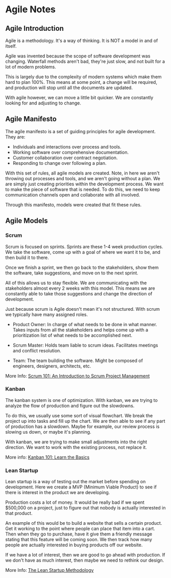 # Agile Notes

## Agile Introduction

Agile is a methodology. It's a way of thinking. It is NOT a model in and of itself.

Agile was invented because the scope of software development was changing. Waterfall methods aren't bad, they're just slow, and not built for a lot of modern problems.

This is largely due to the complexity of modern systems which make them hard to plan 100%. This means at some point, a change will be required, and production will stop until all the documents are updated.

With agile however, we can move a little bit quicker. We are constantly looking for and adjusting to change.

## Agile Manifesto

The agile manifesto is a set of guiding principles for agile development. They are:

- Individuals and interactions over process and tools.
- Working software over comprehensive documentation.
- Customer collaboration over contract negotiation.
- Responding to change over following a plan.

With this set of rules, all agile models are created. Note, in here we aren't throwing out processes and tools, and we aren't going without a plan. We are simply just creating priorities within the development process. We want to make the piece of software that is needed. To do this, we need to keep communication channels open and collaborate with all involved.

Through this manifesto, models were created that fit these rules.

## Agile Models

### Scrum

Scrum is focused on sprints. Sprints are these 1-4 week production cycles. We take the software, come up with a goal of where we want it to be, and then build it to there.

Once we finish a sprint, we then go back to the stakeholders, show them the software, take suggestions, and move on to the next sprint.

All of this allows us to stay flexible. We are communicating with the stakeholders almost every 2 weeks with this model. This means we are constantly able to take those suggestions and change the direction of development.

Just because scrum is Agile doesn't mean it's not structured. With scrum we typically have many assigned roles.

- Product Owner: In charge of what needs to be done in what manner. Takes inputs from all the stakeholders and helps come up with a prioritization list of what needs to be accomplished next.

- Scrum Master: Holds team liable to scrum ideas. Facilitates meetings and conflict resolution.

- Team: The team building the software. Might be composed of engineers, designers, architects, etc.

More Info: [Scrum 101: An Introduction to Scrum Project Management](https://zenkit.com/en/blog/scrum-101-an-introduction-to-scrum-project-management/)

### Kanban

The kanban system is one of optimization. With kanban, we are trying to analyze the flow of production and figure out the slowdowns.

To do this, we usually use some sort of visual flowchart. We break the project up into tasks and fill up the chart. We are then able to see if any part of production has a slowdown. Maybe for example, our review process is slowing us down, or maybe it's planning.

With kanban, we are trying to make small adjustments into the right direction. We want to work with the existing process, not replace it.

More info: [Kanban 101: Learn the Basics](https://leankit.com/learn/kanban/kanban-101-learn-the-basics/)

### Lean Startup

Lean startup is a way of testing out the market before spending on development. Here we create a MVP (Minimum Viable Product) to see if there is interest in the product we are developing.

Production costs a lot of money. It would be really bad if we spent $500,000 on a project, just to figure out that nobody is actually interested in that product.

An example of this would be to build a website that sells a certain product. Get it working to the point where people can place that item into a cart. Then when they go to purchase, have it give them a friendly message stating that this feature will be coming soon. We then track how many people are actually interested in buying products off our website.

If we have a lot of interest, then we are good to go ahead with production. If we don't have as much interest, then maybe we need to rethink our design.

More Info: [The Lean Startup Methodology](http://theleanstartup.com/principles)
